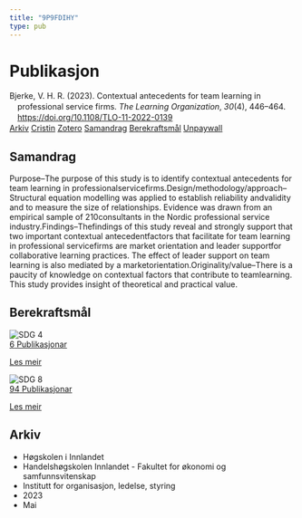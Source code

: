 ```yaml
---
title: "9P9FDIHY"
type: pub
---
```

<h1>Publikasjon</h1>
<article id="csl-bib-container-9P9FDIHY" class="csl-bib-container">
  <div class="csl-bib-body" style="line-height: 1.35; padding-left: 1em; text-indent:-1em;">
  <div class="csl-entry">Bjerke, V. H. R. (2023). Contextual antecedents for team learning in professional service firms. <i>The Learning Organization</i>, <i>30</i>(4), 446&#x2013;464. <a href="https://doi.org/10.1108/TLO-11-2022-0139">https://doi.org/10.1108/TLO-11-2022-0139</a></div>
</div>
  <div class="csl-bib-buttons">
    <a href="#taxonomy-article-9P9FDIHY" class="csl-bib-button">Arkiv</a>
    <a href="https://app.cristin.no/results/show.jsf?id=2144581" alt="Cristin URL" class="csl-bib-button">Cristin</a>
    <a href="http://zotero.org/groups/5402882/items/9P9FDIHY" alt="Zotero URL" class="csl-bib-button">Zotero</a>
    <a href="#abstract-article-9P9FDIHY" class="csl-bib-button">Samandrag</a>
    <a href="#sdg-article-9P9FDIHY" class="csl-bib-button">Berekraftsmål</a>
    <a href="https://doi.org/10.1108/tlo-11-2022-0139" class="csl-bib-button">Unpaywall</a>
  </div>
  <div id="csl-bib-meta-container-9P9FDIHY"></div>
</article>
<div id="csl-bib-meta-9P9FDIHY" class="csl-bib-meta">
  <article id="abstract-article-9P9FDIHY" class="abstract-article">
    <h1>Samandrag</h1>
    Purpose–The purpose of this study is to identify contextual antecedents for team learning in professionalservicefirms.Design/methodology/approach–Structural equation modelling was applied to establish reliability andvalidity and to measure the size of relationships. Evidence was drawn from an empirical sample of 210consultants in the Nordic professional service industry.Findings–Thefindings of this study reveal and strongly support that two important contextual antecedentfactors that facilitate for team learning in professional servicefirms are market orientation and leader supportfor collaborative learning practices. The effect of leader support on team learning is also mediated by a marketorientation.Originality/value–There is a paucity of knowledge on contextual factors that contribute to teamlearning. This study provides insight of theoretical and practical value.
  </article>
  <article id="sdg-article-9P9FDIHY" class="sdg-article">
    <h1>Berekraftsmål</h1>
    <div class="sdg-container"><div id="sdg4" class="sdg"> <img src="{{< params subfolder >}}images/sdg/sdg04_no.png" class="image" alt="SDG 4"> <div class="sdg-overlay"> <a href="{{< params subfolder >}}no/archive/?sdg=4#archive" class="sdg-publication-count"><span>6</span> Publikasjonar</a> <p><a href="NA" class="sdg-read-more">Les meir</a></p> </div> </div> <div id="sdg8" class="sdg"> <img src="{{< params subfolder >}}images/sdg/sdg08_no.png" class="image" alt="SDG 8"> <div class="sdg-overlay"> <a href="{{< params subfolder >}}no/archive/?sdg=8#archive" class="sdg-publication-count"><span>94</span> Publikasjonar</a> <p><a href="NA" class="sdg-read-more">Les meir</a></p> </div> </div></div>
  </article>
  <article id="taxonomy-article-9P9FDIHY" class="taxonomy-article">
    <h1>Arkiv</h1>
    <ul>
      <li>Høgskolen i Innlandet</li>
      <li>Handelshøgskolen Innlandet - Fakultet for økonomi og samfunnsvitenskap</li>
      <li>Institutt for organisasjon, ledelse, styring</li>
      <li>2023</li>
      <li>Mai</li>
    </ul>
  </article>
</div>
